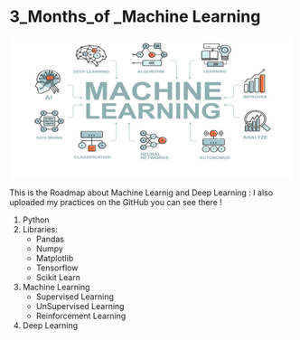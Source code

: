 <h1>3_Months_of _Machine Learning</h1>
<p align ='center'>   
  <img src="ml.jpg" alt="Machine LEarning" style=";width:500px;height:250px;">
</p>
<p>
This is the Roadmap about Machine Learnig and Deep Learning :
I also uploaded my practices on the GitHub you can see there !
</p>
<ol>
 <li>Python</li>
 <li>Libraries:
 <ul>
 <li>Pandas</li>
 <li>Numpy</li>
 <li>Matplotlib</li>
 <li>Tensorflow</li>
 <li>Scikit Learn</li> 
 </ul></li>
 <li>Machine Learning 
  <ul>
  <li>Supervised Learning </li>
  <li>UnSupervised Learning </li>
  <li>Reinforcement Learning </li>
  </ul>
 </li>
  <li>Deep Learning </li>

</ol>